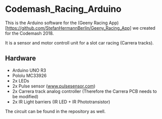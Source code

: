 # Codemash_Racing_Arduino

This is the Arduino software for the (Geeny Racing App)[https://github.com/StefanHermannBerlin/Geeny_Racing_App] we created for the Codemash 2018. 

It is a sensor and motor controll unit for a slot car racing (Carrera tracks). 

## Hardware

- Arduino UNO R3
- Pololu MC33926
- 2x LEDs 
- 2x Pulse sensor (www.pulsesensor.com)
- 2x Carrera track analog controller (Therefore the Carrera PCB needs to be modified)
- 2x IR Light barriers (IR LED + IR Phototransistor)

The circuit can be found in the repository as well.

